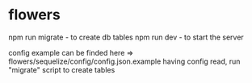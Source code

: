 # flowers

npm run migrate - to create db tables
npm run dev - to start the server

config example can be finded here => flowers/sequelize/config/config.json.example
having config read, run "migrate" script to create tables
